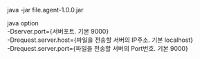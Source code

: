 java -jar file.agent-1.0.0.jar  
  
  
java option  
-Dserver.port={서버포트. 기본 9000}  
-Drequest.server.host={파일을 전송할 서버의 IP주소. 기본 localhost}  
-Drequest.server.port={파일을 전송할 서버의 Port번호. 기본 9000}  
